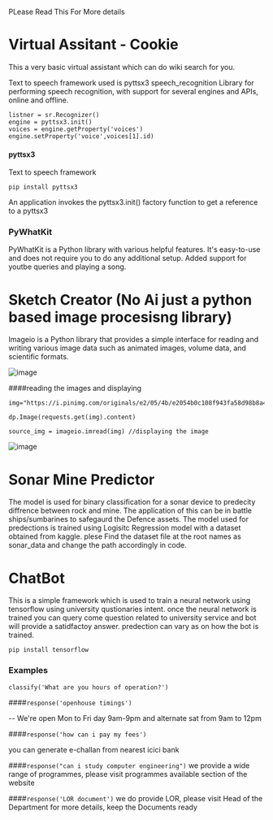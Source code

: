 PLease Read This For More details

# Virtual Assitant - Cookie

This a very basic virtual assistant which can do wiki search for you.

Text to speech framework used is  pyttsx3 
speech_recognition Library for performing speech recognition, with support for several engines and APIs, online and offline.

```
listner = sr.Recognizer()
engine = pyttsx3.init()
voices = engine.getProperty('voices')
engine.setProperty('voice',voices[1].id)
```


#### pyttsx3 
Text to speech framework

`pip install pyttsx3`

An application invokes the pyttsx3.init() factory function to get a reference to a pyttsx3

### PyWhatKit
PyWhatKit is a Python library with various helpful features. It's easy-to-use and does not require you to do any additional setup. Added support for youtbe queries and playing a song.

# Sketch Creator (No Ai just a python based image procesisng library)
Imageio is a Python library that provides a simple interface for reading and writing various image data such as animated images, volume data, and scientific formats.

![image](https://user-images.githubusercontent.com/29672909/147487659-f0cb3490-6def-4afb-bd04-0d66841cadf1.png)

####reading the images and displaying

```
img="https://i.pinimg.com/originals/e2/05/4b/e2054b0c108f943fa58d98b8a4d37cd5.png" 

dp.Image(requests.get(img).content)

source_img = imageio.imread(img) //displaying the image 

```
![image](https://user-images.githubusercontent.com/29672909/147487736-9cf4bb85-7d67-41c6-a56e-0a051fe6bd4b.png)


# Sonar Mine Predictor
The model is used for binary classification for a sonar device to predecity diffrence between rock and mine. The application of this can be in battle ships/sumbarines to safegaurd the Defence assets. The model used for predections is trained using Logisitc Regression model with a dataset obtained from kaggle. plese Find the dataset file at the root names as sonar_data and change the path accordingly in code.

# ChatBot
This is a simple framework which is used to train a neural network using tensorflow using university qustionaries intent. once the neural network is trained you can query come question related to university service and bot will provide a satidfactoy answer. predection can vary as on how the bot is trained.

`pip install tensorflow`


### Examples

`classify('What are you hours of operation?')`

####`response('openhouse timings') `

-- We're open Mon to Fri  day 9am-9pm and alternate sat from 9am to 12pm

####`response('how can i pay my fees')`

you can generate e-challan from nearest icici bank

####`response("can i study computer engineering")`
we provide a wide range of programmes, please visit programmes available section of the website

####`response('LOR document')`
we do provide LOR, please visit Head of the Department for more details, keep the Documents ready


